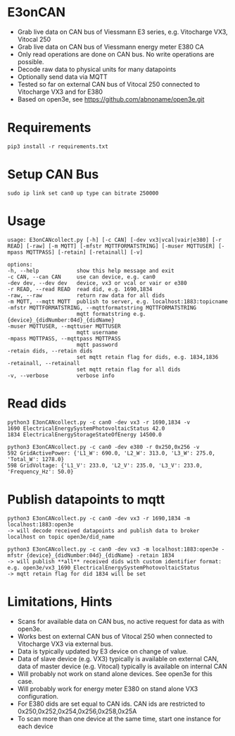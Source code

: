 # E3onCAN
* Grab live data on CAN bus of Viessmann E3 series, e.g. Vitocharge VX3, Vitocal 250
* Grab live data on CAN bus of Viessmann energy meter E380 CA
* Only read operations are done on CAN bus. No write operations are possible.
* Decode raw data to physical units for many datapoints
* Optionally send data via MQTT
* Tested so far on external CAN bus of Vitocal 250 connected to Vitocharge VX3 and for E380
* Based on open3e, see https://github.com/abnoname/open3e.git 

# Requirements
    pip3 install -r requirements.txt

# Setup CAN Bus
    sudo ip link set can0 up type can bitrate 250000

# Usage
    usage: E3onCANcollect.py [-h] [-c CAN] [-dev vx3|vcal|vair|e380] [-r READ] [-raw] [-m MQTT] [-mfstr MQTTFORMATSTRING] [-muser MQTTUSER] [-mpass MQTTPASS] [-retain] [-retainall] [-v]

    options:
    -h, --help            show this help message and exit
    -c CAN, --can CAN     use can device, e.g. can0
    -dev dev, --dev dev   device, vx3 or vcal or vair or e380
    -r READ, --read READ  read did, e.g. 1690,1834
    -raw, --raw           return raw data for all dids
    -m MQTT, --mqtt MQTT  publish to server, e.g. localhost:1883:topicname
    -mfstr MQTTFORMATSTRING, --mqttformatstring MQTTFORMATSTRING
                          mqtt formatstring e.g. {device}_{didNumber:04d}_{didName}
    -muser MQTTUSER, --mqttuser MQTTUSER
                          mqtt username
    -mpass MQTTPASS, --mqttpass MQTTPASS
                          mqtt password
    -retain dids, --retain dids
   	                      set mqtt retain flag for dids, e.g. 1834,1836
    -retainall, --retainall
   	                      set mqtt retain flag for all dids
    -v, --verbose         verbose info

# Read dids
    python3 E3onCANcollect.py -c can0 -dev vx3 -r 1690,1834 -v
    1690 ElectricalEnergySystemPhotovoltaicStatus 42.0
    1834 ElectricalEnergyStorageStateOfEnergy 14500.0
    
    python3 E3onCANcollect.py -c can0 -dev e380 -r 0x250,0x256 -v
	592 GridActivePower: {'L1_W': 690.0, 'L2_W': 313.0, 'L3_W': 275.0, 'Total_W': 1278.0}
	598 GridVoltage: {'L1_V': 233.0, 'L2_V': 235.0, 'L3_V': 233.0, 'Frequency_Hz': 50.0}
    
# Publish datapoints to mqtt
    python3 E3onCANcollect.py -c can0 -dev vx3 -r 1690,1834 -m localhost:1883:open3e
    -> will decode received datapoints and publish data to broker localhost on topic open3e/did_name

    python3 E3onCANcollect.py -c can0 -dev vx3 -m localhost:1883:open3e -mfstr {device}_{didNumber:04d}_{didName} -retain 1834
    -> will publish **all** received dids with custom identifier format: e.g. open3e/vx3_1690_ElectricalEnergySystemPhotovoltaicStatus
    -> mqtt retain flag for did 1834 will be set

# Limitations, Hints
* Scans for available data on CAN bus, no active request for data as with open3e.
* Works best on external CAN bus of Vitocal 250 when connected to Vitocharge VX3 via external bus.
* Data is typically updated by E3 device on change of value.
* Data of slave device (e.g. VX3) typically is available on external CAN, data of master device (e.g. Vitocal) typically is available on internal CAN
* Will probably not work on stand alone devices. See open3e for this case.
* Will probably work for energy meter E380 on stand alone VX3 configuration.
* For E380 dids are set equal to CAN ids. CAN ids are restricted to 0x250,0x252,0x254,0x256,0x258,0x25A
* To scan more than one device at the same time, start one instance for each device
